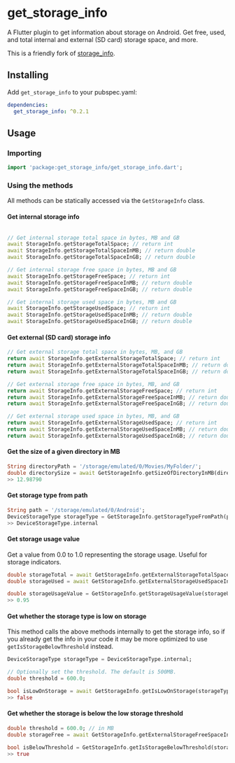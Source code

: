# get_storage_info

A Flutter plugin to get information about storage on Android. Get free, used, and total internal and external (SD card) storage space, and more.

This is a friendly fork of [storage_info](https://github.com/aakashkondhalkar/storage_info).


## Installing

Add ``get_storage_info`` to your pubspec.yaml:
```yaml
dependencies:
  get_storage_info: ^0.2.1
```

## Usage

### Importing

```dart
import 'package:get_storage_info/get_storage_info.dart';
```

### Using the methods

All methods can be statically accessed via the ``GetStorageInfo`` class.

#### Get internal storage info

```dart

// Get internal storage total space in bytes, MB and GB
await StorageInfo.getStorageTotalSpace; // return int
await StorageInfo.getStorageTotalSpaceInMB; // return double
await StorageInfo.getStorageTotalSpaceInGB; // return double

// Get internal storage free space in bytes, MB and GB
await StorageInfo.getStorageFreeSpace; // return int
await StorageInfo.getStorageFreeSpaceInMB; // return double
await StorageInfo.getStorageFreeSpaceInGB; // return double

// Get internal storage used space in bytes, MB and GB
await StorageInfo.getStorageUsedSpace; // return int
await StorageInfo.getStorageUsedSpaceInMB; // return double
await StorageInfo.getStorageUsedSpaceInGB; // return double
```

#### Get external (SD card) storage info

```dart
// Get external storage total space in bytes, MB, and GB
return await StorageInfo.getExternalStorageTotalSpace; // return int
return await StorageInfo.getExternalStorageTotalSpaceInMB; // return double
return await StorageInfo.getExternalStorageTotalSpaceInGB; // return double

// Get external storage free space in bytes, MB, and GB
return await StorageInfo.getExternalStorageFreeSpace; // return int
return await StorageInfo.getExternalStorageFreeSpaceInMB; // return double
return await StorageInfo.getExternalStorageFreeSpaceInGB; // return double

// Get external storage used space in bytes, MB, and GB
return await StorageInfo.getExternalStorageUsedSpace; // return int
return await StorageInfo.getExternalStorageUsedSpaceInMB; // return double
return await StorageInfo.getExternalStorageUsedSpaceInGB; // return double
```

#### Get the size of a given directory in MB

```dart
String directoryPath = '/storage/emulated/0/Movies/MyFolder/';
double directorySize = await GetStorageInfo.getSizeOfDirectoryInMB(directoryPath);
>> 12.98790
```

#### Get storage type from path

```dart
String path = '/storage/emulated/0/Android';
DeviceStorageType storageType = GetStorageInfo.getStorageTypeFromPath(path);
>> DeviceStorageType.internal
```

#### Get storage usage value

Get a value from 0.0 to 1.0 representing the storage usage. Useful for storage indicators.

```dart
double storageTotal = await GetStorageInfo.getExternalStorageTotalSpaceInGB;
double storageUsed = await GetStorageInfo.getExternalStorageUsedSpaceInGB;

double storageUsageValue = GetStorageInfo.getStorageUsageValue(storageUsed, storageTotal);
>> 0.95
```

#### Get whether the storage type is low on storage

This method calls the above methods internally to get the storage info, so if you already get the info in your code it may be more optimized to use ``getIsStorageBelowThreshold`` instead.

```dart
DeviceStorageType storageType = DeviceStorageType.internal;

// Optionally set the threshold. The default is 500MB.
double threshold = 600.0;

bool isLowOnStorage = await GetStorageInfo.getIsLowOnStorage(storageType, threshold);
>> false
```

#### Get whether the storage is below the low storage threshold

```dart
double threshold = 600.0; // in MB
double storageFree = await GetStorageInfo.getExternalStorageFreeSpaceInMB;

bool isBelowThreshold = GetStorageInfo.getIsStorageBelowThreshold(storageFree, threshold);
>> true
```


